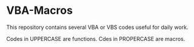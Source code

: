 # VBA-Macros

This repository contains several VBA or VBS codes useful for daily work.

Codes in UPPERCASE are functions.
Cdes in PROPERCASE are macros.
